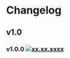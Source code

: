 # Changelog
## v1.0
### v1.0.0 [![xx.xx.xxxx](https://img.shields.io/date/xxx)](https://github.com/d8corp/innet-to/tree/v1.0.0)
